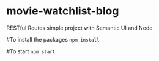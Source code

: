 # movie-watchlist-blog
RESTful Routes simple project with Semantic UI and Node

#To install the packages
`npm install`

#To start
`npm start`
